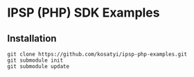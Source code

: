 # IPSP (PHP) SDK Examples

## Installation

```console
git clone https://github.com/kosatyi/ipsp-php-examples.git
git submodule init
git submodule update
```
